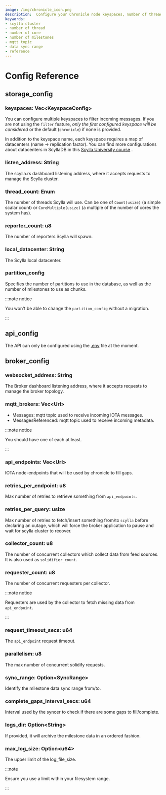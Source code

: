 ```yaml
---
image: /img/chronicle_icon.png
description:  Configure your Chronicle node keyspaces, number of threads, cores, milestones, data sync.  
keywords:
- scylla cluster
- number of thread
- number of core
- number of milestones
- mqtt topic
- data sync range
- reference
---
```

# Config Reference

## storage_config

### keyspaces: Vec&lt;KeyspaceConfig>

You can configure multiple keyspaces to filter incoming messages. If you are not using the `filter` feature, *only the
first configured keyspace will be considered* or the default (`chronicle`) if none is provided.

In addition to the keyspace name, each keyspace requires a map of datacenters (name -> replication factor). You can find
more configurations about datacenters in ScyllaDB in
this [Scylla University course](https://university.scylladb.com/courses/scylla-essentials-overview/lessons/architecture/topic/datacenter/)
.

### listen_address: String

The scylla.rs dashboard listening address, where it accepts requests to manage the Scylla cluster.

### thread_count: Enum

The number of threads Scylla will use. Can be one of `Count(usize)` (a simple scalar count) or `CoreMultiple(usize)` (a
multiple of the number of cores the system has).

### reporter_count: u8

The number of reporters Scylla will spawn.

### local_datacenter: String

The Scylla local datacenter.

### partition_config

Specifies the number of partitions to use in the database, as well as the number of milestones to use as chunks.

:::note notice

You won't be able to change the `partition_config` without a migration.

:::

## api_config

The API can only be configured using the [.env](https://github.com/iotaledger/chronicle.rs/blob/main/.env) file at the
moment.

## broker_config

### websocket_address: String

The Broker dashboard listening address, where it accepts requests to manage the broker topology.

### mqtt_brokers: Vec&lt;Url>

- Messages: mqtt topic used to receive incoming IOTA messages.
- MessagesReferenced: mqtt topic used to receive incoming metadata.

:::note notice

You should have one of each at least.

:::

### api_endpoints: Vec&lt;Url>

IOTA node-endpoints that will be used by chronicle to fill gaps.

### retries_per_endpoint: u8

Max number of retries to retrieve something from `api_endpoints`.

### retries_per_query: usize

Max number of retries to fetch/insert something from/to `scylla` before declaring an outage, which will force the broker
application to pause and wait for scylla cluster to recover.

### collector_count: u8

The number of concurrent collectors which collect data from feed sources. It is also used as `solidifier_count`.

### requester_count: u8

The number of concurrent requesters per collector.

:::note notice

Requesters are used by the collector to fetch missing data from `api_endpoint`.

:::

### request_timeout_secs: u64

The `api_endpoint` request timeout.

### parallelism: u8

The max number of concurrent solidify requests.

### sync_range: Option&lt;SyncRange>

Identify the milestone data sync range from/to.

### complete_gaps_interval_secs: u64

Interval used by the syncer to check if there are some gaps to fill/complete.

### logs_dir: Option&lt;String>

If provided, it will archive the milestone data in an ordered fashion.

### max_log_size: Option&lt;u64>

The upper limit of the log_file_size.

:::note

Ensure you use a limit within your filesystem range.

:::

